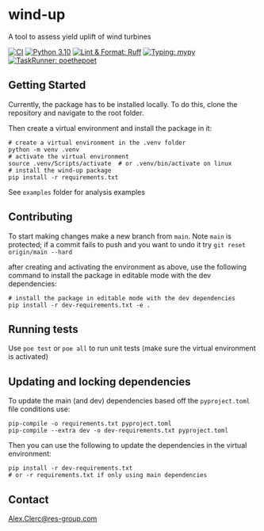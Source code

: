 # wind-up
A tool to assess yield uplift of wind turbines

[![CI](https://github.com/resgroup/wind-up/actions/workflows/push_or_pr.yaml/badge.svg)](https://github.com/resgroup/wind-up/actions/workflows/push_or_pr.yaml)
[![Python 3.10](https://img.shields.io/badge/python-≥3.10-blue.svg)](https://www.python.org/downloads/release/python-3100/)
[![Lint & Format: Ruff](https://img.shields.io/endpoint?url=https://raw.githubusercontent.com/charliermarsh/ruff/main/assets/badge/v1.json)](https://github.com/charliermarsh/ruff)
[![Typing: mypy](https://img.shields.io/badge/typing-mypy-yellow.svg)](https://github.com/python/mypy)
[![TaskRunner: poethepoet](https://img.shields.io/badge/poethepoet-enabled-1abc9c.svg)](https://github.com/nat-n/poethepoet)

## Getting Started
Currently, the package has to be installed locally. To do this, clone the repository and navigate to the root folder.

Then create a virtual environment and install the package in it:
```shell
# create a virtual environment in the .venv folder
python -m venv .venv
# activate the virtual environment
source .venv/Scripts/activate  # or .venv/bin/activate on linux
# install the wind-up package
pip install -r requirements.txt
```

See `examples` folder for analysis examples

## Contributing
To start making changes make a new branch from `main`. Note `main` is protected; 
if a commit fails to push and you want to undo it try `git reset origin/main --hard`

after creating and activating the environment as above, use the following command to install the package 
in editable mode with the dev dependencies:
```shell
# install the package in editable mode with the dev dependencies
pip install -r dev-requirements.txt -e .
```

## Running tests
Use `poe test` or `poe all` to run unit tests (make sure the virtual environment is activated)

## Updating and locking dependencies
To update the main (and dev) dependencies based off the `pyproject.toml` file conditions use:
```shell
pip-compile -o requirements.txt pyproject.toml
pip-compile --extra dev -o dev-requirements.txt pyproject.toml
```

Then you can use the following to update the dependencies in the virtual environment:
```shell
pip install -r dev-requirements.txt   
# or -r requirements.txt if only using main dependencies
```

## Contact
Alex.Clerc@res-group.com
